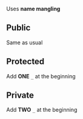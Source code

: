 Uses **name mangling**
## Public
Same as usual
## Protected
Add **ONE** `_` at the beginning
## Private
Add **TWO** `_` at the beginning